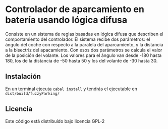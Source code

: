 # Controlador de aparcamiento en batería usando lógica difusa
Consiste en un sistema de reglas basadas en lógica difusa que describen el comportamiento del controlador. El sistema recibe dos parámetros: el ángulo del coche con respecto a la paralela del aparcamiento, y la distancia a la bisectriz del apacamiento. Con esos dos parámetros se calcula el valor de la posición del volante.
Los valores para el ángulo van desde -180 hasta 180, los de la distancia de -50 hasta 50 y los del volante de -30 hasta 30.

## Instalación
En un terminal ejecuta `cabal install` y tendrás el ejecutable en `dist/build/fuzzyParking/`

## Licencia
Este código está distribuído bajo licencia GPL-2
